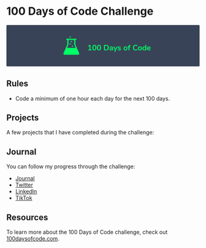 # 100 Days of Code Challenge

![logo](logo.png)

## Rules

* Code a minimum of one hour each day for the next 100 days.

## Projects

A few projects that I have completed during the challenge:


## Journal

You can follow my progress through the challenge: 

* [Journal](journal)
* [Twitter](https://twitter.com/bobj2018)
* [LinkedIn](https://www.linkedin.com/in/joshua-rieth/)
* [TikTok](https://www.tiktok.com/@bobj2018)

## Resources

To learn more about the 100 Days of Code challenge, check out [100daysofcode.com](https://www.100daysofcode.com).
